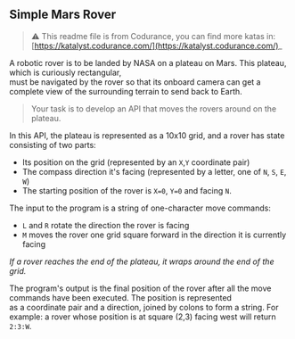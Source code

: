 ## Simple Mars Rover

> :warning: This readme file is from Codurance, you can find more katas in: [https://katalyst.codurance.com/](https://katalyst.codurance.com/)_

A robotic rover is to be landed by NASA on a plateau on Mars. This plateau, which is curiously rectangular,</br> must be
navigated by the rover so that its onboard camera can get a complete view of the surrounding terrain to send back to
Earth.

> Your task is to develop an API that moves the rovers around on the plateau.

In this API, the plateau is represented as a 10x10 grid, and a rover has state consisting of two parts:

- Its position on the grid (represented by an `X`,`Y` coordinate pair)
- The compass direction it's facing (represented by a letter, one of `N`, `S`, `E`, `W`)
- The starting position of the rover is `X=0`, `Y=0` and facing `N`.

The input to the program is a string of one-character move commands:

- `L` and `R` rotate the direction the rover is facing
- `M` moves the rover one grid square forward in the direction it is currently facing

_If a rover reaches the end of the plateau, it wraps around the end of the grid._

The program's output is the final position of the rover after all the move commands have been executed. The position is
represented </br> as a coordinate pair and a direction, joined by colons to form a string. For example: a rover whose position
is at square (2,3) facing west will return `2:3:W`.
